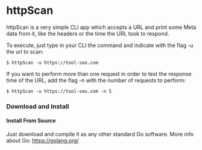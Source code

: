 # httpScan

httpScan is a very simple CLI app which accepts a URL and print some Meta data from it, like the headers or the time the URL took to respond.

To execute, just type in your CLI the command and indicate with the flag -u the url to scan: 

```
$ httpScan -u https://tool-seo.com
```

If you want to perform more than one request in order to test the response time of the URL, add the flag -n with the number of requests to perform:

```
$ httpScan -u https://tool-seo.com -n 5
```

### Download and Install

#### Install From Source

Just download and compile it as any other standard Go software. More info about Go: https://golang.org/
